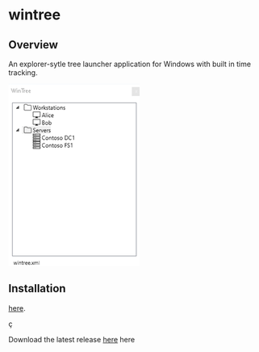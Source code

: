 # wintree

## Overview

An explorer-sytle tree launcher application for Windows with built in time tracking.

![wintree](https://github.com/dmaccormac/wintree/blob/main/img/cap1.png)

## Installation

[here]().

ç

Download the latest release [here](https://github.com/dmaccormac/wintree/releases/tag/wintree) here
